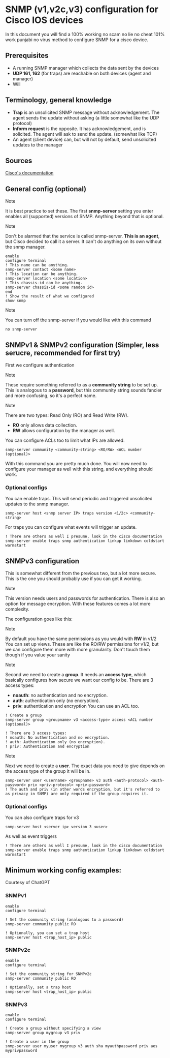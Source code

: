 # SNMP (v1,v2c,v3) configuration for Cisco IOS devices
In this document you will find a 100% working no scam no lie no cheat 101% work punjabi no virus method to configure SNMP for a cisco device.

Prerequisites
---
- A running SNMP manager which collects the data sent by the devices
- **UDP 161, 162** (for traps) are reachable on both devices (agent and manager)
- Will

Terminology, general knowledge
---
- **Trap** is an unsolicited SNMP message without acknowledgement. The agent sends the update without asking (a little somewhat like the UDP protocol)
- **Inform request** is the opposite. It has acknowledgement, and is solicited. The agent will ask to send the update. (somewhat like TCP)
- An agent (client device) can, but will not by default, send unsolicited updates to the manager

Sources
---
[Cisco's documentation](https://www.cisco.com/c/en/us/td/docs/ios-xml/ios/snmp/configuration/xe-16/snmp-xe-16-book/nm-snmp-cfg-snmp-support.html#GUID-C2F92A96-7EB8-4921-8491-46C4D7AD2D49)

## General config (optional)
> [!NOTE]
> It is best practice to set these. The first **snmp-server** setting you enter enables all (supported) versions of SNMP. Anything beyond that is optional.

> [!NOTE]
> Don't be alarmed that the service is called snmp-server. **This is an agent**, but Cisco decided to call it a server. It can't do anything on its own without the snmp manager.

```
enable
configure terminal
! This name can be anything.
snmp-server contact <some name>
! This location can be anything.
snmp-server location <some location>
! This chassis-id can be anything.
snmp-server chassis-id <some random id>
end
! Show the result of what we configured
show snmp
```

> [!NOTE]
> You can turn off the snmp-server if you would like with this command
```
no snmp-server
```

## SNMPv1 & SNMPv2 configuration (Simpler, less serucre, recommended for first try)
First we configure authentication
> [!NOTE]
> These require something referred to as a **community string** to be set up. This is analogous to a **password**, but this community string sounds fancier and more confusing, so it's a perfect name.

> [!NOTE]
> There are two types: Read Only (RO) and Read Write (RW). 
> - **RO** only allows data collection.
> - **RW** allows configuration by the manager as well.

You can configure ACLs too to limit what IPs are allowed.

```
snmp-server community <community-string> <RO/RW> <ACL number (optional)>
```

With this command you are pretty much done. You will now need to configure your manager as well with this string, and everything should work.

### Optional configs
You can enable traps. This will send periodic and triggered unsolicited updates to the snmp manager. 

```
snmp-server host <snmp server IP> traps version <1/2c> <community-string>
```

For traps you can configure what events will trigger an update.

```
! There are others as well I presume, look in the cisco documentation
snmp-server enable traps snmp authentication linkup linkdown coldstart warmstart
```

## SNMPv3 configuration
This is somewhat different from the previous two, but a lot more secure. This is the one you should probably use if you can get it working.

> [!NOTE]
> This version needs users and passwords for authentication. There is also an option for message encryption.
> With these features comes a lot more complexity.

The configuration goes like this:
> [!NOTE]
> By default you have the same permissions as you would with **RW** in v1/2
> You can set up views. These are like the RO/RW permissions for v1/2, but we can configure them more with more granularity. Don't touch them though if you value your sanity



> [!NOTE]
> Second we need to create a **group**.
> It needs an **access type**, which basically configures how secure we want our config to be. There are 3 access types:
> - **noauth**: no authentication and no encryption.
> - **auth**: authentication only (no encryption).
> - **priv**: authentication and encryption
> You can use an ACL too.

```
! Create a group
snmp-server group <groupname> v3 <access-type> access <ACL number (optional)>

! There are 3 access types:
! noauth: No authentication and no encryption.
! auth: Authentication only (no encryption).
! priv: Authentication and encryption
```

> [!NOTE]
> Next we need to create a **user**. The exact data you need to give depends on the access type of the group it will be in.
```
snmp-server user <username> <groupname> v3 auth <auth-protocol> <auth-password> priv <priv-protocol> <priv-password>
! The auth and priv (in other words encryption, but it's referred to as privacy in SNMP) are only required if the group requires it.
```
### Optional configs
You can also configure traps for v3
```
snmp-server host <server ip> version 3 <user>
```

As well as event triggers
```
! There are others as well I presume, look in the cisco documentation
snmp-server enable traps snmp authentication linkup linkdown coldstart warmstart
```

## Minimum working config examples:
Courtesy of ChatGPT

### SNMPv1
```
enable
configure terminal

! Set the community string (analogous to a password)
snmp-server community public RO

! Optionally, you can set a trap host
snmp-server host <trap_host_ip> public
```

### SNMPv2c
```
enable
configure terminal

! Set the community string for SNMPv2c
snmp-server community public RO

! Optionally, set a trap host
snmp-server host <trap_host_ip> public
```

### SNMPv3
```
enable
configure terminal

! Create a group without specifying a view
snmp-server group mygroup v3 priv

! Create a user in the group
snmp-server user myuser mygroup v3 auth sha myauthpassword priv aes myprivpassword
```
